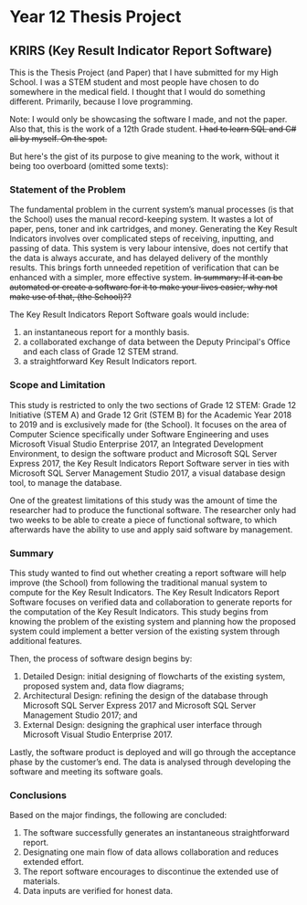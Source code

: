 # Year 12 Thesis Project
## KRIRS (Key Result Indicator Report Software)

This is the Thesis Project (and Paper) that I have submitted for my High School. I was a STEM student and most people have chosen to do somewhere in the medical field. I thought that I would do something different. Primarily, because I love programming.

Note: I would only be showcasing the software I made, and not the paper.
Also that, this is the work of a 12th Grade student. ~~I had to learn SQL and C# all by myself. On the spot.~~

But here's the gist of its purpose to give meaning to the work, without it being too overboard (omitted some texts):

### Statement of the Problem
The fundamental problem in the current system’s manual processes (is that the School) uses the manual record-keeping system. It wastes a lot of paper, pens, toner and ink cartridges, and money. Generating the Key Result Indicators involves over complicated steps of receiving, inputting, and passing of data. This system is very labour intensive, does not certify that the data is always accurate, and has delayed delivery of the monthly results. This brings forth unneeded repetition of verification that can be enhanced with a simpler, more effective system.
~~In summary: If it can be automated or create a software for it to make your lives easier, why not make use of that, (the School)??~~

The Key Result Indicators Report Software goals would include:
  1. an instantaneous report for a monthly basis.
  2. a collaborated exchange of data between the Deputy Principal's Office and each class of Grade 12 STEM strand.
  3. a straightforward Key Result Indicators report.

### Scope and Limitation
This study is restricted to only the two sections of Grade 12 STEM: Grade 12 Initiative (STEM A) and Grade 12 Grit (STEM B) for the Academic Year 2018 to 2019 and is exclusively made for (the School). It focuses on the area of Computer Science specifically under Software Engineering and uses Microsoft Visual Studio Enterprise 2017, an Integrated Development Environment, to design the software product and Microsoft SQL Server Express 2017, the Key Result Indicators Report Software server in ties with Microsoft SQL Server Management Studio 2017, a visual database design tool, to manage the database.
  
  One of the greatest limitations of this study was the amount of time the researcher had to produce the functional software. The researcher only had two weeks to be able to create a piece of functional software, to which afterwards have the ability to use and apply said software by management.

### Summary
This study wanted to find out whether creating a report software will help improve (the School) from following the traditional manual system to compute for the Key Result Indicators. The Key Result Indicators Report Software focuses on verified data and collaboration to generate reports for the computation of the Key Result Indicators. This study begins from knowing the problem of the existing system and planning how the proposed system could implement a better version of the existing system through additional features. 

Then, the process of software design begins by:
   1. Detailed Design: initial designing of flowcharts of the existing system, proposed system and, data flow diagrams;
   2. Architectural Design: refining the design of the database through Microsoft SQL Server Express 2017 and Microsoft SQL Server Management Studio 2017; and
   3. External Design: designing the graphical user interface through Microsoft Visual Studio Enterprise 2017.

   Lastly, the software product is deployed and will go through the acceptance phase by the customer’s end. The data is analysed through developing the software and meeting its software goals.

### Conclusions
Based on the major findings, the following are concluded:
  1. The software successfully generates an instantaneous straightforward report.
  2. Designating one main flow of data allows collaboration and reduces extended effort.
  3. The report software encourages to discontinue the extended use of materials.
  4. Data inputs are verified for honest data.
